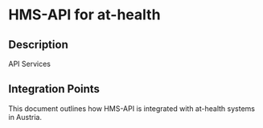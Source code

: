 # HMS-API for at-health

## Description

API Services

## Integration Points

This document outlines how HMS-API is integrated with at-health systems in Austria.
